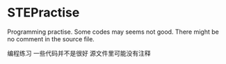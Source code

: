 # STEPractise
Programming practise.
Some codes may seems not good.
There might be no comment in the source file.

 编程练习
 一些代码并不是很好
 源文件里可能没有注释
